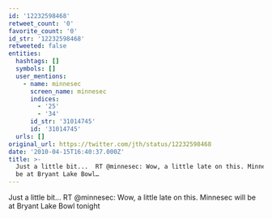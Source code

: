 ```yaml
---
id: '12232598468'
retweet_count: '0'
favorite_count: '0'
id_str: '12232598468'
retweeted: false
entities:
  hashtags: []
  symbols: []
  user_mentions:
    - name: minnesec
      screen_name: minnesec
      indices:
        - '25'
        - '34'
      id_str: '31014745'
      id: '31014745'
  urls: []
original_url: https://twitter.com/jth/status/12232598468
date: '2010-04-15T16:40:37.000Z'
title: >-
  Just a little bit...  RT @minnesec: Wow, a little late on this. Minnesec will
  be at Bryant Lake Bowl…
---
```


Just a little bit...  RT @minnesec: Wow, a little late on this. Minnesec will be at Bryant Lake Bowl tonight